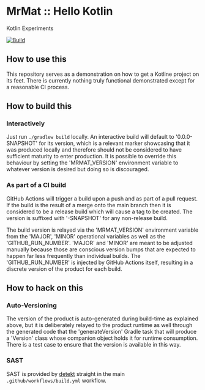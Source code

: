# MrMat :: Hello Kotlin

Kotlin Experiments

[![Build](https://github.com/MrMatAP/mrmat-hello-kotlin/actions/workflows/build.yml/badge.svg)](https://github.com/MrMatAP/mrmat-hello-kotlin/actions/workflows/build.yml)

## How to use this

This repository serves as a demonstration on how to get a Kotline project on its feet. There is currently nothing truly
functional demonstrated except for a reasonable CI process.

## How to build this

### Interactively

Just run `./gradlew build` locally. An interactive build will default to '0.0.0-SNAPSHOT' for its version, which is
a relevant marker showcasing that it was produced locally and therefore should not be considered to have sufficient
maturity to enter production. It is possible to override this behaviour by setting the 'MRMAT_VERSION' environment
variable to whatever version is desired but doing so is discouraged.

### As part of a CI build

GitHub Actions will trigger a build upon a push and as part of a pull request. If the build is the result of a merge 
onto the main branch then it is considered to be a release build which will cause a tag to be created. The version is 
suffixed with '-SNAPSHOT' for any non-release build.

The build version is relayed via the 'MRMAT_VERSION' environment variable from the 'MAJOR', 'MINOR' operational
variables as well as the 'GITHUB_RUN_NUMBER'. 'MAJOR' and 'MINOR' are meant to be adjusted manually because those are
conscious version bumps that are expected to happen far less frequently than individual builds. The 'GITHUB_RUN_NUMBER'
is injected by GitHub Actions itself, resulting in a discrete version of the product for each build.

## How to hack on this

### Auto-Versioning

The version of the product is auto-generated during build-time as explained above, but it is deliberately relayed to the
product runtime as well through the generated code that the 'generateVersion' Gradle task that will produce a 'Version'
class whose companion object holds it for runtime consumption. There is a test case to ensure that the version is
available in this way.

### SAST

SAST is provided by [detekt](https://detect.dev) straight in the main `.github/workflows/build.yml` workflow.
